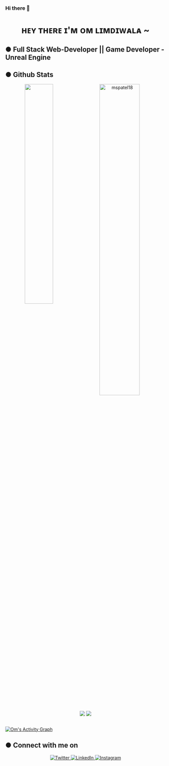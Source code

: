 ### Hi there 👋

<!--
**DrSkulll/DrSkulll** is a ✨ _special_ ✨ repository because its `README.md` (this file) appears on your GitHub profile.

Here are some ideas to get you started:

- 🔭 I’m currently working on ...
- 🌱 I’m currently learning ...
- 👯 I’m looking to collaborate on ...
- 🤔 I’m looking for help with ...
- 💬 Ask me about ...
- 📫 How to reach me: ...
- 😄 Pronouns: ...
- ⚡ Fun fact: ...
-->
<div align="center">
<h1>ʜᴇʏ ᴛʜᴇʀᴇ ɪ'ᴍ ᴏᴍ ʟɪᴍᴅɪᴡᴀʟᴀ ~ </h1> 
</div>

<h2> ● Full Stack Web-Developer || Game Developer - Unreal Engine </h2> 

<h2>  ● Github Stats </h2> 

<div align="center">

<a href="https://github.com/mspatel18/github-readme-stats"><img align="left" width="42%" src="https://github-readme-stats.vercel.app/api/top-langs/?username=mspatel18&layout=compact&theme=tokyonight" /></a>
<img width="50%" src="https://github-readme-streak-stats.herokuapp.com/?user=mspatel18&theme=tokyonight" alt="mspatel18" />
<br/>

</div>

<div align="center">

![](https://komarev.com/ghpvc/?username=mspatel18&color=brightgreen)
![](https://visitor-badge.glitch.me/badge?page_id=mspatel18.mspatel18)

</div>
<h2></h2>
<a href="https://github.com/mspatel18/github-readme-activity-graph"><img alt="Om's Activity Graph" src="https://activity-graph.herokuapp.com/graph?username=mspatel18&bg_color=0D1117&color=5BCDEC&line=5BCDEC&point=FFFFFF&hide_border=true" /></a>

<h2>  ● Connect with me on </h2>

<p align="center">
  <a href="https://twitter.com/mspatel_27" target="_blank">
    <img src="https://img.shields.io/badge/twitter-%231DA1F2.svg?&style=for-the-badge&logo=twitter&logoColor=white&color=071A2C" alt="Twitter"/>
  </a>
  <a href="https://www.linkedin.com/in/om-limdiwala-5135a8224/" target="_blank">
    <img src="https://img.shields.io/badge/linkedin-%230077B5.svg?&style=for-the-badge&logo=linkedin&logoColor=white&color=071A2C" alt="LinkedIn"/>
  </a>
  <a href="https://instagram.com/mspatel18" target="_blank">
    <img src="https://img.shields.io/badge/instagram-%23E4405F.svg?&style=for-the-badge&logo=instagram&logoColor=white&color=071A2C" alt="Instagram"/>
  </a>
